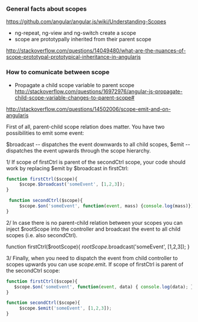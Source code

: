 ### General facts about scopes

https://github.com/angular/angular.js/wiki/Understanding-Scopes

* ng-repeat, ng-view and ng-switch create a scope 
* scope are prototypally inherited from their parent scope

http://stackoverflow.com/questions/14049480/what-are-the-nuances-of-scope-prototypal-prototypical-inheritance-in-angularjs

### How to comunicate between scope 
* Propagate a child scope variable to parent scope    
http://stackoverflow.com/questions/16972976/angular-js-propagate-child-scope-variable-changes-to-parent-scope#

http://stackoverflow.com/questions/14502006/scope-emit-and-on-angularjs

First of all, parent-child scope relation does matter. You have two possibilities to emit some event:

$broadcast -- dispatches the event downwards to all child scopes,
$emit -- dispatches the event upwards through the scope hierarchy.

1/ If scope of firstCtrl is parent of the secondCtrl scope, your code should work by replacing $emit by $broadcast in firstCtrl:
````js
function firstCtrl($scope){
     $scope.$broadcast('someEvent', [1,2,3]);
}

 function secondCtrl($scope){
     $scope.$on('someEvent', function(event, mass) {console.log(mass)});
}
````

2/ In case there is no parent-child relation between your scopes you can inject $rootScope into the controller and broadcast the event to all child scopes (i.e. also secondCtrl).

function firstCtrl($rootScope){
     $rootScope.$broadcast('someEvent', [1,2,3]);
 }

3/  Finally, when you need to dispatch the event from child controller to scopes upwards you can use $scope.$emit. If scope of firstCtrl is parent of the secondCtrl scope:
````js
function firstCtrl($scope){
   $scope.$on('someEvent', function(event, data) { console.log(data); });
}

function secondCtrl($scope){
     $scope.$emit('someEvent', [1,2,3]);
}

````